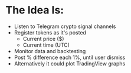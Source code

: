# The Idea Is:
- Listen to Telegram crypto signal channels
- Register tokens as it's posted
  - Current price ($)
  - Current time (UTC)
- Monitor data and backtesting
- Post % difference each 1%, until user dismiss
- Alternatively it could plot TradingView graphs
